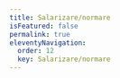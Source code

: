 ```yaml
---
title: Salarizare/normare
isFeatured: false
permalink: true
eleventyNavigation:
  order: 12
  key: Salarizare/normare
---
```

